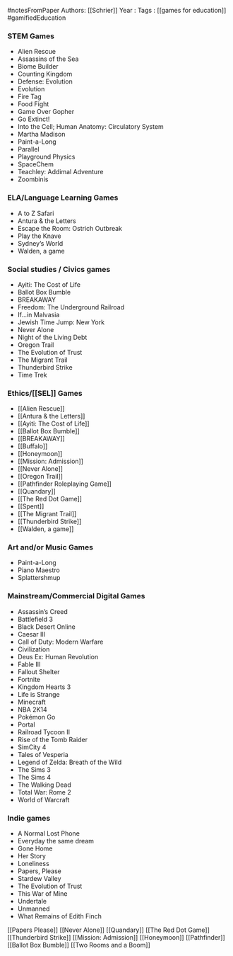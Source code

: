 #notesFromPaper
Authors: [[Schrier]]
Year   :
Tags   : [[games for education]] #gamifiedEducation

### STEM Games
 - Alien Rescue
 - Assassins of the Sea
 - Biome Builder
 - Counting Kingdom
 - Defense: Evolution
 - Evolution
 - Fire Tag
 - Food Fight
 - Game Over Gopher
 - Go Extinct!
 - Into the Cell; Human Anatomy: Circulatory System
 - Martha Madison
 - Paint-a-Long
 - Parallel
 - Playground Physics
 - SpaceChem
 - Teachley: Addimal Adventure
 - Zoombinis
### ELA/Language Learning Games
 - A to Z Safari
 - Antura & the Letters
 - Escape the Room: Ostrich Outbreak
 - Play the Knave
 - Sydney’s World
 - Walden, a game
### Social studies / Civics games
 - Ayiti: The Cost of Life
 - Ballot Box Bumble
 - BREAKAWAY
 - Freedom: The Underground Railroad
 - If...in Malvasia
 - Jewish Time Jump: New York
 - Never Alone
 - Night of the Living Debt
 - Oregon Trail
 - The Evolution of Trust
 - The Migrant Trail
 - Thunderbird Strike
 - Time Trek
### Ethics/[[SEL]] Games
 - [[Alien Rescue]]
 - [[Antura & the Letters]]
 - [[Ayiti: The Cost of Life]]
 - [[Ballot Box Bumble]]
 - [[BREAKAWAY]]
 - [[Buffalo]]
 - [[Honeymoon]]
 - [[Mission: Admission]]
 - [[Never Alone]]
 - [[Oregon Trail]]
 - [[Pathfinder Roleplaying Game]]
 - [[Quandary]]
 - [[The Red Dot Game]]
 - [[Spent]]
 - [[The Migrant Trail]]
 - [[Thunderbird Strike]]
 - [[Walden, a game]]
### Art and/or Music Games
 - Paint-a-Long
 - Piano Maestro
 - Splattershmup
### Mainstream/Commercial Digital Games
 - Assassin’s Creed
 - Battlefield 3
 - Black Desert Online
 - Caesar III
 - Call of Duty: Modern Warfare
 - Civilization
 - Deus Ex: Human Revolution
 - Fable III
 - Fallout Shelter
 - Fortnite
 - Kingdom Hearts 3
 - Life is Strange
 - Minecraft
 - NBA 2K14
 - Pokémon Go
 - Portal
 - Railroad Tycoon II
 - Rise of the Tomb Raider
 - SimCity 4
 - Tales of Vesperia
 - Legend of Zelda: Breath of the Wild
 - The Sims 3
 - The Sims 4
 - The Walking Dead
 - Total War: Rome 2
 - World of Warcraft
### Indie games
 - A Normal Lost Phone
 - Everyday the same dream
 - Gone Home
 - Her Story
 - Loneliness
 - Papers, Please
 - Stardew Valley
 - The Evolution of Trust
 - This War of Mine
 - Undertale
 - Unmanned
 - What Remains of Edith Finch

[[Papers Please]]
[[Never Alone]]
[[Quandary]]
[[The Red Dot Game]]
[[Thunderbird Strike]]
[[Mission: Admission]]
[[Honeymoon]]
[[Pathfinder]]
[[Ballot Box Bumble]]
[[Two Rooms and a Boom]]
